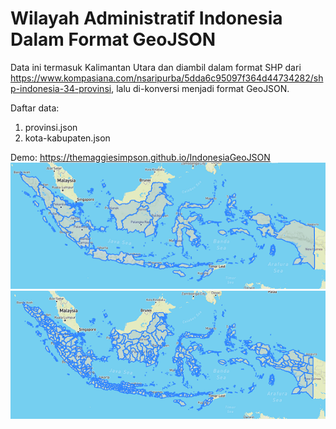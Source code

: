 # Wilayah Administratif Indonesia Dalam Format GeoJSON
Data ini termasuk Kalimantan Utara dan diambil dalam format SHP dari https://www.kompasiana.com/nsaripurba/5dda6c95097f364d44734282/shp-indonesia-34-provinsi, lalu di-konversi menjadi format GeoJSON.

Daftar data:
1. provinsi.json
2. kota-kabupaten.json

Demo: https://themaggiesimpson.github.io/IndonesiaGeoJSON
![IndonesiaGeoJSON-Provinces](https://raw.githubusercontent.com/TheMaggieSimpson/IndonesiaGeoJSON/main/figs/provinsi.PNG)
![IndonesiaGeoJSON-CitiesAndRegencies](https://raw.githubusercontent.com/TheMaggieSimpson/IndonesiaGeoJSON/main/figs/kota-kabupaten.PNG)
